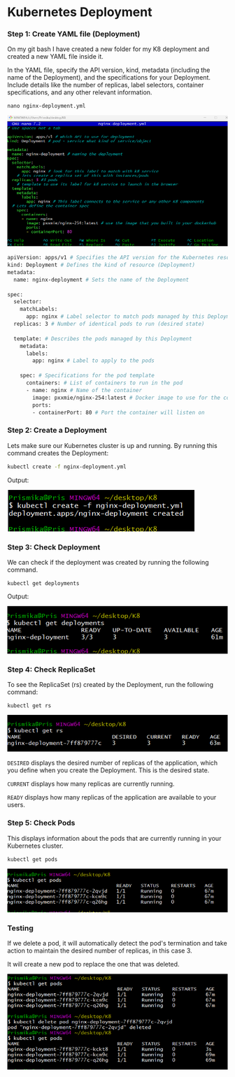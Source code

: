 # Kubernetes Deployment 

### Step 1: Create YAML file (Deployment)

On my git bash I have created a new folder for my K8 deployment and created a new YAML file inside it. 

In the YAML file, specify the API version, kind, metadata (including the name of the Deployment), and the specifications for your Deployment. Include details like the number of replicas, label selectors, container specifications, and any other relevant information.

```
nano nginx-deployment.yml
```

![Alt text](images/image.png)


```bash
apiVersion: apps/v1 # Specifies the API version for the Kubernetes resource (Deployment)
kind: Deployment # Defines the kind of resource (Deployment)
metadata:
  name: nginx-deployment # Sets the name of the Deployment

spec:
  selector: 
    matchLabels: 
      app: nginx # Label selector to match pods managed by this Deployment
  replicas: 3 # Number of identical pods to run (desired state)

  template: # Describes the pods managed by this Deployment
    metadata:
      labels:
        app: nginx # Label to apply to the pods

    spec: # Specifications for the pod template
      containers: # List of containers to run in the pod
      - name: nginx # Name of the container
        image: pxxmie/nginx-254:latest # Docker image to use for the container
        ports: 
        - containerPort: 80 # Port the container will listen on
```

### Step 2: Create a Deployment

Lets make sure our Kubernetes cluster is up and running. By running this command creates the Deployment:

```bash
kubectl create -f nginx-deployment.yml
```
Output: 

![Alt text](images/create_deployment.png)
### Step 3: Check Deployment 

We can check if the deployment was created by running the following command.

```
kubectl get deployments
```

Output:

![Alt text](images/get_deployments.png)

### Step 4: Check ReplicaSet 

To see the ReplicaSet (rs) created by the Deployment, run the following command: 

```
kubectl get rs
```

![Alt text](images/rs.png)
 

`DESIRED` displays the desired number of replicas of the application, which you define when you create the Deployment. This is the desired state.

`CURRENT` displays how many replicas are currently running.

`READY` displays how many replicas of the application are available to your users.

### Step 5: Check Pods

This displays information about the pods that are currently running in your Kubernetes cluster. 

```
kubectl get pods
```

![Alt text](images/pods.png)
 

### Testing 

If we delete a pod, it will automatically detect the pod's termination and take action to maintain the desired number of replicas, in this case 3. 

It will create a new pod to replace the one that was deleted.

![Alt text](images/delete_pods.png)